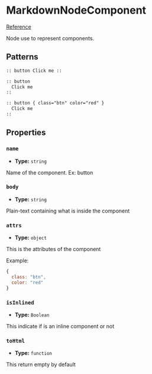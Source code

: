 # MarkdownNodeComponent

[Reference](https://github.com/sidekick-coder/language-kit/blob/main/packages/markdown/src/MarkdownNodeComponent.ts)

Node use to represent components.

## Patterns

```md
:: button Click me ::
```

```md
:: button
  Click me
::
```

```md
:: button { class="btn" color="red" }
  Click me
::
```

## Properties

### `name`
- **Type:** `string`

Name of the component. Ex: button

### `body`
- **Type:** `string`

Plain-text containing what is inside the component

### `attrs`
- **Type:** `object`

This is the attributes of the component

Example:
```js
{
  class: "btn",
  color: "red"
}
```

### `isInlined`
- **Type:**  `Boolean`

This indicate if is an inline component or not

### `toHtml`
- **Type:** `function`

This return empty by default